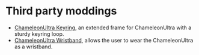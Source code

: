 # Third party moddings

* [ChameleonUltra Keyring](https://www.printables.com/model/552739-chameleonultra-keyring), an extended frame for ChameleonUltra with a sturdy keyring loop.
* [ChameleonUltra Wristband](https://www.thingiverse.com/thing:6153027), allows the user to wear the ChameleonUltra as a wristband.

